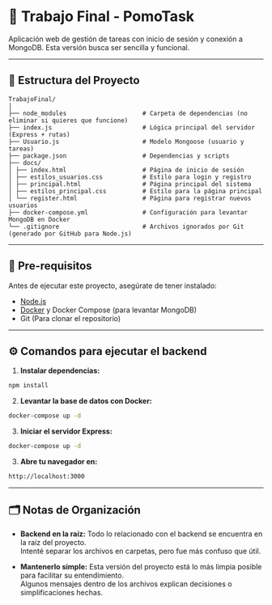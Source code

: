 # 📝 Trabajo Final - PomoTask

Aplicación web de gestión de tareas con inicio de sesión y conexión a MongoDB. Esta versión busca ser sencilla y funcional.

---

## 📁 Estructura del Proyecto
```
TrabajoFinal/
│
├── node_modules                     # Carpeta de dependencias (no eliminar si quieres que funcione)
├── index.js                         # Lógica principal del servidor (Express + rutas)
├── Usuario.js                       # Modelo Mongoose (usuario y tareas)
├── package.json                     # Dependencias y scripts
├── docs/
│ ├── index.html                     # Página de inicio de sesión
│ ├── estilos_usuarios.css           # Estilo para login y registro
│ ├── principal.html                 # Página principal del sistema
│ ├── estilos_principal.css          # Estilo para la página principal
│ └── register.html                  # Página para registrar nuevos usuarios
├── docker-compose.yml               # Configuración para levantar MongoDB en Docker
└── .gitignore                       # Archivos ignorados por Git (generado por GitHub para Node.js)

```
---

## 📌 Pre-requisitos

Antes de ejecutar este proyecto, asegúrate de tener instalado:

- [Node.js](https://nodejs.org/)
- [Docker](https://www.docker.com/) y Docker Compose (para levantar MongoDB)
- Git (Para clonar el repositorio)

---

## ⚙️ Comandos para ejecutar el backend

1. **Instalar dependencias:**

```bash
npm install
```
2. **Levantar la base de datos con Docker:**
```bash
docker-compose up -d
```
3. **Iniciar el servidor Express:**
```bash
docker-compose up -d
```
3. **Abre tu navegador en:**
```bash
http://localhost:3000
```
---

## 🗂️ Notas de Organización

- **Backend en la raíz:**
  Todo lo relacionado con el backend se encuentra en la raíz del proyecto.  
  Intenté separar los archivos en carpetas, pero fue más confuso que útil.

- **Mantenerlo simple:**
  Esta versión del proyecto está lo más limpia posible para facilitar su entendimiento.  
  Algunos mensajes dentro de los archivos explican decisiones o simplificaciones hechas.
